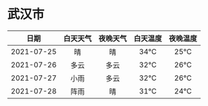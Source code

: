 # 武汉市
|日期|白天天气|夜晚天气|白天温度|夜晚温度|
|:--:|:--:|:--:|:--:|:--:|
|2021-07-25|晴|晴|34℃|25℃|
|2021-07-26|多云|多云|32℃|26℃|
|2021-07-27|小雨|多云|32℃|26℃|
|2021-07-28|阵雨|晴|31℃|24℃|

